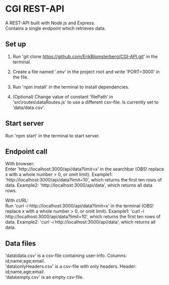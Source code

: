 # CGI REST-API

A REST-API built with Node.js and Express.  
Contains a single endpoint which retrieves data.

## Set up

1. Run 'git clone https://github.com/ErikBlomsterberg/CGI-API.git' in the terminal.

2. Create a file named '.env' in the project root and write 'PORT=3000' in the file.

3. Run 'npm install' in the terminal to install dependencies.

4. (Optional) Change value of constant 'filePath' in 'src\routes\dataRoutes.js' to use a different csv-file. Is currently set to 'data/data.csv'.

## Start server

Run 'npm start' in the terminal to start server.

## Endpoint call

With browser:  
Enter 'http://localhost:3000/api/data?limit=x' in the searchbar (OBS! replace x with a whole number > 0, or omit limit).
Example1: 'http://localhost:3000/api/data?limit=10', which returns the first ten rows of data. Example2: 'http://localhost:3000/api/data', which returns all data rows.

With cURL:  
Run 'curl -i http://localhost:3000/api/data?limit=x' in the terminal (OBS! replace x with a whole number > 0, or omit limit).
Example1: 'curl -i http://localhost:3000/api/data?limit=10', which returns the first ten rows of data. Example2: 'curl -i http://localhost:3000/api/data', which returns all data.

## Data files

'data\data.csv' is a csv-file containing user-info. Columns: id;name;age;email.  
'data\onlyHeaders.csv' is a csv-file with only headers. Header: id;name,age;email.  
'data\empty.csv' is an empty csv-file.
